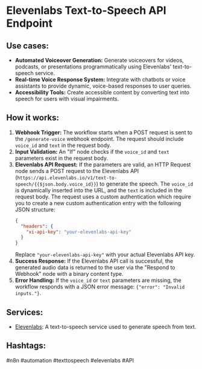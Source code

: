# Elevenlabs Text-to-Speech API Endpoint

## Use cases:

- **Automated Voiceover Generation:** Generate voiceovers for videos, podcasts, or presentations programmatically using Elevenlabs' text-to-speech service.
- **Real-time Voice Response System:** Integrate with chatbots or voice assistants to provide dynamic, voice-based responses to user queries.
- **Accessibility Tools:** Create accessible content by converting text into speech for users with visual impairments.

## How it works:

1.  **Webhook Trigger:** The workflow starts when a POST request is sent to the `/generate-voice` webhook endpoint. The request should include `voice_id` and `text` in the request body.
2.  **Input Validation:** An "If" node checks if the `voice_id` and `text` parameters exist in the request body.
3.  **Elevenlabs API Request:** If the parameters are valid, an HTTP Request node sends a POST request to the Elevenlabs API (`https://api.elevenlabs.io/v1/text-to-speech/{{$json.body.voice_id}}`) to generate the speech. The `voice_id` is dynamically inserted into the URL, and the `text` is included in the request body. The request uses a custom authentication which require you to create a new custom authentication entry with the following JSON structure:
    ```json
    {
      "headers": {
        "xi-api-key": "your-elevenlabs-api-key"
      }
    }
    ```
    Replace `"your-elevenlabs-api-key"` with your actual Elevenlabs API key.
4.  **Success Response:** If the Elevenlabs API call is successful, the generated audio data is returned to the user via the "Respond to Webhook" node with a binary content type.
5.  **Error Handling:** If the `voice_id` or `text` parameters are missing, the workflow responds with a JSON error message: `{"error": "Invalid inputs."}`.

## Services:

-   [Elevenlabs](https://elevenlabs.io/): A text-to-speech service used to generate speech from text.

## Hashtags:

#n8n #automation #texttospeech #elevenlabs #API
